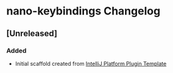 <!-- Keep a Changelog guide -> https://keepachangelog.com -->

# nano-keybindings Changelog

## [Unreleased]
### Added
- Initial scaffold created from [IntelliJ Platform Plugin Template](https://github.com/JetBrains/intellij-platform-plugin-template)
